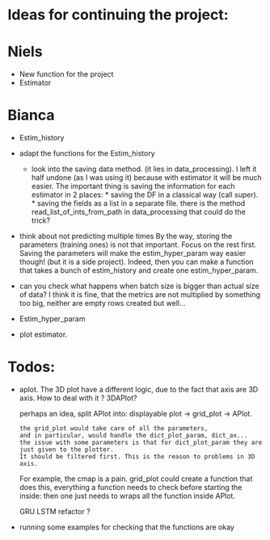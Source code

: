 # Ideas for continuing the project:

# Niels
* New function for the project
* Estimator


# Bianca
* Estim_history
* adapt the functions for the Estim_history  
    * look into the saving data method. (it lies in data_processing).
      I left it half undone (as I was using it) because with estimator it will be much easier.
      The important thing is saving the information for each estimator in 2 places: 
            * saving the DF in a classical way (call super).
            * saving the fields as a list in a separate file.
      there is the method read_list_of_ints_from_path in data_processing that could do the trick?
* think about not predicting multiple times
By the way, storing the parameters (training ones) is not that important. 
  Focus on the rest first. 
  Saving the parameters will make the estim_hyper_param way easier though! 
  (but it is a side project).
  Indeed, then you can make a function that takes 
  a bunch of estim_history and create one estim_hyper_param.
  
* can you check what happens when batch size is bigger than actual size of data? 
  I think it is fine, that the metrics are not multiplied by something too big, 
  neither are empty rows created but well...


* Estim_hyper_param
* plot estimator. 


# Todos:
* aplot. The 3D plot have a different logic, due to the fact that axis are 3D axis.
  How to deal with it ? 3DAPlot?
  
    perhaps an idea, split APlot into: displayable plot -> grid_plot -> APlot. 
  
      the grid_plot would take care of all the parameters, 
      and in particular, would handle the dict_plot_param, dict_ax...
      the issue with some parameters is that for dict_plot_param they are just given to the plotter. 
      It should be filtered first. This is the reason to problems in 3D axis. 
  For example, the cmap is a pain.
      grid_plot could create a function that does this, everything a function needs to check before starting the inside: 
      then one just needs to wraps all the function inside APlot.
      
  GRU LSTM refactor ?
  
* running some examples for checking that the functions are okay